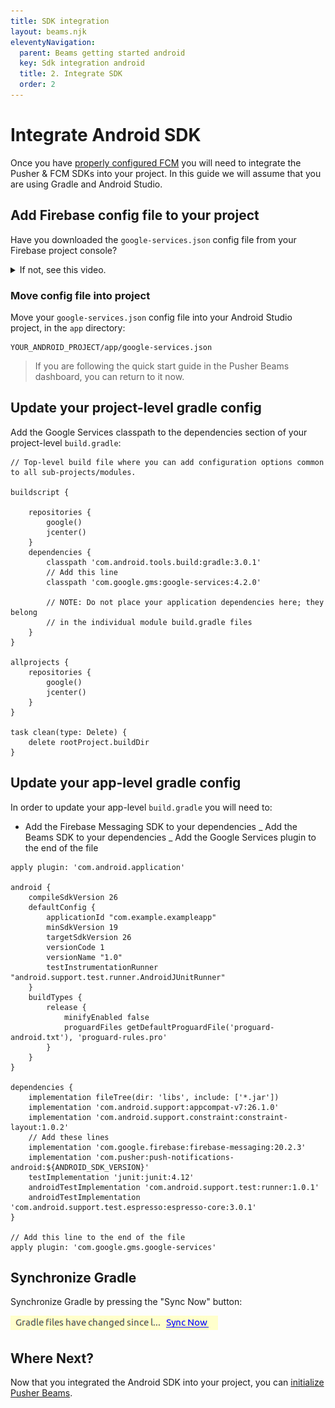```yaml
---
title: SDK integration
layout: beams.njk
eleventyNavigation:
  parent: Beams getting started android
  key: Sdk integration android
  title: 2. Integrate SDK
  order: 2
---
```


# Integrate Android SDK

Once you have [properly configured FCM](/docs/beams/getting-started/sdk-quick-starts/android/configure-fcm/) you will need to integrate the Pusher & FCM SDKs into your project. In this guide we will assume that you are using Gradle and Android Studio.

## Add Firebase config file to your project

Have you downloaded the `google-services.json` config file from your Firebase project console?

  <details>

  <summary><span>If not, see this video.</span></summary>

  <figure class="mh0 mv5 pa0 border-box">
    <video controls height="auto" style="max-width: 100%">
      <source src="/video/firebase_get_config_json.webm" type="video/webm" />
      <source src="/video/firebase_get_config_json.mp4" type="video/mp4" />
      Hey! Your browser does not support videos!
    </video>
  </figure>

  </details>

### Move config file into project

Move your `google-services.json` config file into your Android Studio project, in the `app` directory:

```http
YOUR_ANDROID_PROJECT/app/google-services.json
```

> If you are following the quick start guide in the Pusher Beams dashboard, you can return to it now.

## Update your project-level gradle config

Add the Google Services classpath to the dependencies section of your project-level `build.gradle`:

```java/10-12
// Top-level build file where you can add configuration options common to all sub-projects/modules.

buildscript {

    repositories {
        google()
        jcenter()
    }
    dependencies {
        classpath 'com.android.tools.build:gradle:3.0.1'
        // Add this line
        classpath 'com.google.gms:google-services:4.2.0'

        // NOTE: Do not place your application dependencies here; they belong
        // in the individual module build.gradle files
    }
}

allprojects {
    repositories {
        google()
        jcenter()
    }
}

task clean(type: Delete) {
    delete rootProject.buildDir
}
```

## Update your app-level gradle config

In order to update your app-level `build.gradle` you will need to:

- Add the Firebase Messaging SDK to your dependencies _ Add the Beams SDK to your dependencies _ Add the Google Services plugin to the end of the file

```java/24-27,32-34
apply plugin: 'com.android.application'

android {
    compileSdkVersion 26
    defaultConfig {
        applicationId "com.example.exampleapp"
        minSdkVersion 19
        targetSdkVersion 26
        versionCode 1
        versionName "1.0"
        testInstrumentationRunner "android.support.test.runner.AndroidJUnitRunner"
    }
    buildTypes {
        release {
            minifyEnabled false
            proguardFiles getDefaultProguardFile('proguard-android.txt'), 'proguard-rules.pro'
        }
    }
}

dependencies {
    implementation fileTree(dir: 'libs', include: ['*.jar'])
    implementation 'com.android.support:appcompat-v7:26.1.0'
    implementation 'com.android.support.constraint:constraint-layout:1.0.2'
    // Add these lines
    implementation 'com.google.firebase:firebase-messaging:20.2.3'
    implementation 'com.pusher:push-notifications-android:${ANDROID_SDK_VERSION}'
    testImplementation 'junit:junit:4.12'
    androidTestImplementation 'com.android.support.test:runner:1.0.1'
    androidTestImplementation 'com.android.support.test.espresso:espresso-core:3.0.1'
}

// Add this line to the end of the file
apply plugin: 'com.google.gms.google-services'
```

## Synchronize Gradle

Synchronize Gradle by pressing the "Sync Now" button:

![Gradle 'Sync Now' button in Android Studio](./img/gradle-sync.png)

## Where Next?

Now that you integrated the Android SDK into your project, you can
[initialize Pusher Beams](/docs/beams/getting-started/sdk-quick-starts/android/init-beams/).
